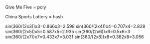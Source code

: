 Give Me Five = poly

China Sports Lottery = hash

sin(360/(2x3))x3=0.866x3=2.598
sin(360/(2x4))x4=0.707x4=2.828
sin(360/(2x5))x5=0.587x5=2.935
sin(360/(2x6))x6=0.5x6=3
sin(360/(2x7))x7=0.433x7=3.031
sin(360/(2x8))x8=0.382x8=3.056
